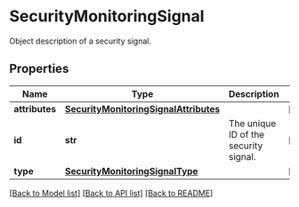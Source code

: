 # SecurityMonitoringSignal

Object description of a security signal.

## Properties

| Name           | Type                                                                            | Description                           | Notes      |
| -------------- | ------------------------------------------------------------------------------- | ------------------------------------- | ---------- |
| **attributes** | [**SecurityMonitoringSignalAttributes**](SecurityMonitoringSignalAttributes.md) |                                       | [optional] |
| **id**         | **str**                                                                         | The unique ID of the security signal. | [optional] |
| **type**       | [**SecurityMonitoringSignalType**](SecurityMonitoringSignalType.md)             |                                       | [optional] |

[[Back to Model list]](README.md#documentation-for-models) [[Back to API list]](README.md#documentation-for-api-endpoints) [[Back to README]](README.md)
